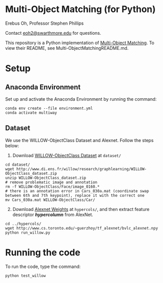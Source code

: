 # Multi-Object Matching (for Python)
Erebus Oh, Professor Stephen Phillips

Contact <eoh2@swarthmore.edu> for questions.

This repository is a Python implementation of [Multi-Object Matching](https://github.com/zju-3dv/multiway). To view their README, see Multi-ObjectMatchingREADME.md.

# Setup

## Anaconda Environment
Set up and activate the Anaconda Environment by running the command:
```
conda env create --file environment.yml
conda activate multiway
```

## Dataset
We use the WILLOW-ObjectClass Dataset and Alexnet. Follow the steps below:

1. Download [WILLOW-ObjectClass Dataset](http://www.di.ens.fr/willow/research/graphlearning/) at ```dataset/```

```
cd dataset/
wget http://www.di.ens.fr/willow/research/graphlearning/WILLOW-ObjectClass_dataset.zip
unzip WILLOW-ObjectClass_dataset.zip
# remove problematic image and annotation
rm -f WILLOW-ObjectClass/Face/image_0160.*
# there is an annotation error in Cars_030a.mat (coordinate swap between 6th and 7th keypoint), replace it with the correct one
mv Cars_030a.mat WILLOW-ObjectClass/Car/
```
2. Download [Alexnet Weights](http://www.cs.toronto.edu/~guerzhoy/tf_alexnet/bvlc_alexnet.npy) at ```hypercols/```, and then extract feature descriptor ***hypercolumn*** from AlexNet.
```
cd ../hypercols/
wget http://www.cs.toronto.edu/~guerzhoy/tf_alexnet/bvlc_alexnet.npy
python run_willow.py
```

# Running the code
To run the code, type the command:
```
python test_willow
```
